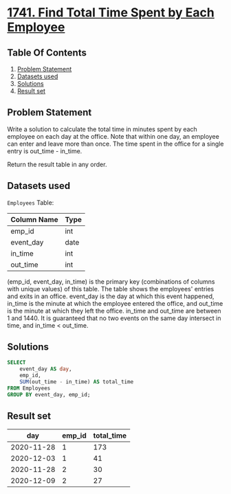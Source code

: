 # [1741. Find Total Time Spent by Each Employee](https://leetcode.com/problems/find-total-time-spent-by-each-employee/description/)

## Table Of Contents
1. [Problem Statement](#problem-statement)
2. [Datasets used](#datasets-used)
3. [Solutions](#solutions)
4. [Result set](#result-set)

## Problem Statement

Write a solution to calculate the total time in minutes spent by each employee on each day at the office. Note that within one day, an employee can enter and leave more than once. The time spent in the office for a single entry is out_time - in_time.

Return the result table in any order.

## Datasets used

```Employees``` Table:

| Column Name | Type |
| ----------- | ---- |
| emp_id      | int  |
| event_day   | date |
| in_time     | int  |
| out_time    | int  |

(emp_id, event_day, in_time) is the primary key (combinations of columns with unique values) of this table.
The table shows the employees' entries and exits in an office.
event_day is the day at which this event happened, in_time is the minute at which the employee entered the office, and out_time is the minute at which they left the office.
in_time and out_time are between 1 and 1440.
It is guaranteed that no two events on the same day intersect in time, and in_time < out_time.

## Solutions

```sql
SELECT
    event_day AS day,
    emp_id,
    SUM(out_time - in_time) AS total_time
FROM Employees
GROUP BY event_day, emp_id;
```

## Result set

| day        | emp_id | total_time |
| ---------- | ------ | ---------- |
| 2020-11-28 | 1      | 173        |
| 2020-12-03 | 1      | 41         |
| 2020-11-28 | 2      | 30         |
| 2020-12-09 | 2      | 27         |